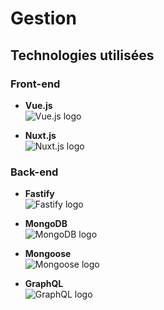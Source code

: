 # Gestion

## Technologies utilisées

### Front-end
- **Vue.js**  
  ![Vue.js logo](https://upload.wikimedia.org/wikipedia/commons/6/62/Vue.js_Logo_2.svg)

- **Nuxt.js**  
  ![Nuxt.js logo](https://nuxt.com/logos/nuxt.svg)

### Back-end
- **Fastify**  
  ![Fastify logo](https://raw.githubusercontent.com/fastify/fastify/master/logo.svg)

- **MongoDB**  
  ![MongoDB logo](https://upload.wikimedia.org/wikipedia/en/4/45/MongoDB-Logo.svg)

- **Mongoose**  
  ![Mongoose logo](https://raw.githubusercontent.com/Automattic/mongoose/master/docs/images/mongoose5_62x62.png)

- **GraphQL**  
  ![GraphQL logo](https://upload.wikimedia.org/wikipedia/commons/0/0e/GraphQL_Logo.svg)
